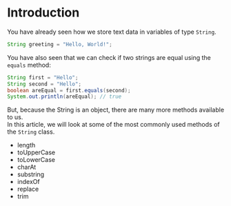 # Introduction

You have already seen how we store text data in variables of type `String`.

```java
String greeting = "Hello, World!";
```

You have also seen that we can check if two strings are equal using the `equals` method:

```java
String first = "Hello";
String second = "Hello";
boolean areEqual = first.equals(second);
System.out.println(areEqual); // true
```

But, because the String is an object, there are many more methods available to us.\
In this article, we will look at some of the most commonly used methods of the `String` class.

* length
* toUpperCase
* toLowerCase
* charAt
* substring
* indexOf
* replace
* trim